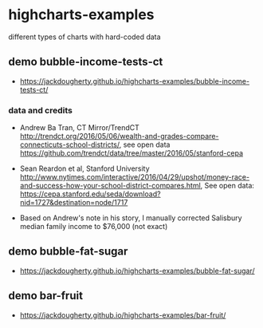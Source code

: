 # highcharts-examples
different types of charts with hard-coded data

## demo bubble-income-tests-ct
- https://jackdougherty.github.io/highcharts-examples/bubble-income-tests-ct/

### data and credits
- Andrew Ba Tran, CT Mirror/TrendCT http://trendct.org/2016/05/06/wealth-and-grades-compare-connecticuts-school-districts/, see open data https://github.com/trendct/data/tree/master/2016/05/stanford-cepa

- Sean Reardon et al, Stanford University http://www.nytimes.com/interactive/2016/04/29/upshot/money-race-and-success-how-your-school-district-compares.html, See open data: https://cepa.stanford.edu/seda/download?nid=1727&destination=node/1717

- Based on Andrew's note in his story, I manually corrected Salisbury median family income to $76,000 (not exact)

## demo bubble-fat-sugar
- https://jackdougherty.github.io/highcharts-examples/bubble-fat-sugar/

## demo bar-fruit
- https://jackdougherty.github.io/highcharts-examples/bar-fruit/
